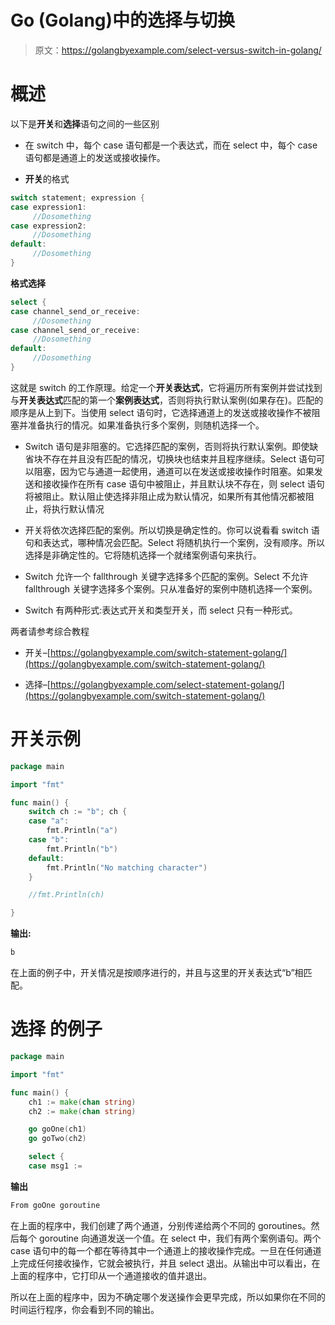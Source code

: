 # Go (Golang)中的选择与切换

> 原文：<https://golangbyexample.com/select-versus-switch-in-golang/>

# **概述**

以下是**开关**和**选择**语句之间的一些区别

*   在 switch 中，每个 case 语句都是一个表达式，而在 select 中，每个 case 语句都是通道上的发送或接收操作。

*   **开关**的格式

```go
switch statement; expression {
case expression1:
     //Dosomething
case expression2:
     //Dosomething
default:
     //Dosomething
}
```

**格式选择**

```go
select {
case channel_send_or_receive:
     //Dosomething
case channel_send_or_receive:
     //Dosomething
default:
     //Dosomething
}
```

这就是 switch 的工作原理。给定一个**开关表达式**，它将遍历所有案例并尝试找到与**开关表达式**匹配的第一个**案例表达式**，否则将执行默认案例(如果存在)。匹配的顺序是从上到下。当使用 select 语句时，它选择通道上的发送或接收操作不被阻塞并准备执行的情况。如果准备执行多个案例，则随机选择一个。

*   Switch 语句是非阻塞的。它选择匹配的案例，否则将执行默认案例。即使缺省块不存在并且没有匹配的情况，切换块也结束并且程序继续。Select 语句可以阻塞，因为它与通道一起使用，通道可以在发送或接收操作时阻塞。如果发送和接收操作在所有 case 语句中被阻止，并且默认块不存在，则 select 语句将被阻止。默认阻止使选择非阻止成为默认情况，如果所有其他情况都被阻止，将执行默认情况

*   开关将依次选择匹配的案例。所以切换是确定性的。你可以说看看 switch 语句和表达式，哪种情况会匹配。Select 将随机执行一个案例，没有顺序。所以选择是非确定性的。它将随机选择一个就绪案例语句来执行。

*   Switch 允许一个 fallthrough 关键字选择多个匹配的案例。Select 不允许 fallthrough 关键字选择多个案例。只从准备好的案例中随机选择一个案例。

*   Switch 有两种形式:表达式开关和类型开关，而 select 只有一种形式。

两者请参考综合教程

*   开关–[https://golangbyexample.com/switch-statement-golang/](https://golangbyexample.com/switch-statement-golang/)

*   选择–[https://golangbyexample.com/select-statement-golang/](https://golangbyexample.com/switch-statement-golang/)

# **开关示例**

```go
package main

import "fmt"

func main() {
    switch ch := "b"; ch {
    case "a":
        fmt.Println("a")
    case "b":
        fmt.Println("b")    
    default:
        fmt.Println("No matching character")    
    }

    //fmt.Println(ch)

} 
```

**输出:**

```go
b
```

在上面的例子中，开关情况是按顺序进行的，并且与这里的开关表达式“b”相匹配。

# **选择** 的例子

```go
package main

import "fmt"

func main() {
    ch1 := make(chan string)
    ch2 := make(chan string)

    go goOne(ch1)
    go goTwo(ch2)

    select {
    case msg1 := 
```

**输出**

```go
From goOne goroutine
```

在上面的程序中，我们创建了两个通道，分别传递给两个不同的 goroutines。然后每个 goroutine 向通道发送一个值。在 select 中，我们有两个案例语句。两个 case 语句中的每一个都在等待其中一个通道上的接收操作完成。一旦在任何通道上完成任何接收操作，它就会被执行，并且 select 退出。从输出中可以看出，在上面的程序中，它打印从一个通道接收的值并退出。

所以在上面的程序中，因为不确定哪个发送操作会更早完成，所以如果你在不同的时间运行程序，你会看到不同的输出。